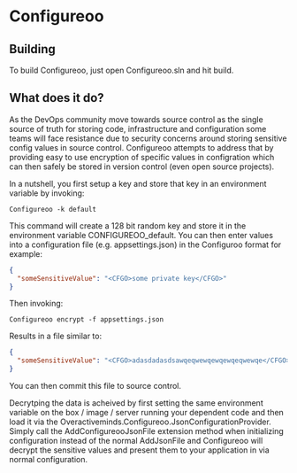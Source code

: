 # Configureoo

## Building

To build Configureoo, just open Configureoo.sln and hit build.  

## What does it do?

As the DevOps community move towards source control as the single source of truth for storing code, infrastructure and configuration some teams will face resistance due to security concerns around storing sensitive config values in source control.  Configureoo attempts to address that by providing easy to use encryption of specific values in configration which can then safely be stored in version control (even open source projects).

In a nutshell, you first setup a key and store that key in an environment variable by invoking:

```Shell
Configureoo -k default
```

This command will create a 128 bit random key and store it in the environment variable CONFIGUREOO_default. You can then enter values into a configuration file (e.g. appsettings.json) in the Configuroo format for example:

```Json
{
  "someSensitiveValue": "<CFGO>some private key</CFGO>"
}
```

Then invoking:

```Shell
Configureoo encrypt -f appsettings.json
```

Results in a file similar to:

```Json
{
  "someSensitiveValue": "<CFGO>adasdadasdsawqeqwewqewqewqeqwewqe</CFGO>"
}
```

You can then commit this file to source control.  

Decrytping the data is acheived by first setting the same environment variable on the box / image / server running your dependent code and then load it via the Overactiveminds.Configureoo.JsonConfigurationProvider.  Simply call the AddConfigureooJsonFile extension method when initializing configuration instead of the normal AddJsonFile and Configureoo will decrypt the sensitive values and present them to your application in via normal configuration.

